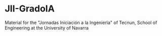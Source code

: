 # JII-GradoIA
Material for the "Jornadas Iniciación a la Ingeniería" of Tecnun, School of Engineering at the University of Navarra
